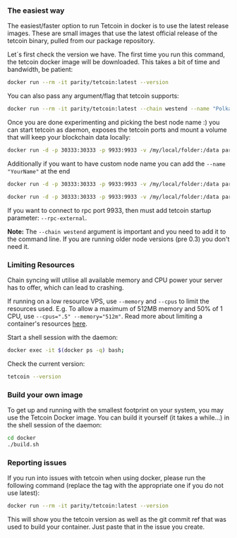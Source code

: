 ### The easiest way

The easiest/faster option to run Tetcoin in docker is to use the latest
release images. These are small images that use the latest official release of
the tetcoin binary, pulled from our package repository.

Let´s first check the version we have. The first time you run this command, the tetcoin docker image will be downloaded. This takes a bit of time and bandwidth, be patient:

```bash
docker run --rm -it parity/tetcoin:latest --version
```

You can also pass any argument/flag that tetcoin supports:

```bash
docker run --rm -it parity/tetcoin:latest --chain westend --name "PolkaDocker"
```

Once you are done experimenting and picking the best node name :) you can start tetcoin as daemon, exposes the tetcoin ports and mount a volume that will keep your blockchain data locally:

```bash
docker run -d -p 30333:30333 -p 9933:9933 -v /my/local/folder:/data parity/tetcoin:latest --chain westend
```

Additionally if you want to have custom node name you can add the `--name "YourName"` at the end

```bash
docker run -d -p 30333:30333 -p 9933:9933 -v /my/local/folder:/data parity/tetcoin:latest --chain westend --name "PolkaDocker"
```

```bash
docker run -d -p 30333:30333 -p 9933:9933 -v /my/local/folder:/data parity/tetcoin:latest --rpc-external --chain westend
```

If you want to connect to rpc port 9933, then must add tetcoin startup parameter: `--rpc-external`.

**Note:** The `--chain westend` argument is important and you need to add it to the command line. If you are running older node versions (pre 0.3) you don't need it.

### Limiting Resources

Chain syncing will utilise all available memory and CPU power your server has to offer, which can lead to crashing.

If running on a low resource VPS, use `--memory` and `--cpus` to limit the resources used. E.g. To allow a maximum of 512MB memory and 50% of 1 CPU, use `--cpus=".5" --memory="512m"`. Read more about limiting a container's resources [here](https://docs.docker.com/config/containers/resource_constraints).

Start a shell session with the daemon:

```bash
docker exec -it $(docker ps -q) bash;
```

Check the current version:

```bash
tetcoin --version
```

### Build your own image

To get up and running with the smallest footprint on your system, you may use the Tetcoin Docker image.
You can build it yourself (it takes a while...) in the shell session of the daemon:

```bash
cd docker
./build.sh
```

### Reporting issues

If you run into issues with tetcoin when using docker, please run the following command
(replace the tag with the appropriate one if you do not use latest):

```bash
docker run --rm -it parity/tetcoin:latest --version
```

This will show you the tetcoin version as well as the git commit ref that was used to build your container.
Just paste that in the issue you create.
